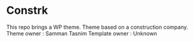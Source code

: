 # Constrk
This repo brings a WP theme. Theme based on a construction company.
Theme owner : Samman Tasnim
Template owner : Unknown
